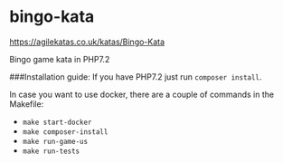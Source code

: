 # bingo-kata
https://agilekatas.co.uk/katas/Bingo-Kata

Bingo game kata in PHP7.2

###Installation guide:
If you have PHP7.2 just run `composer install`.

In case you want to use docker, there are a couple of commands in the Makefile:
- `make start-docker`
- `make composer-install`
- `make run-game-us`
- `make run-tests`
